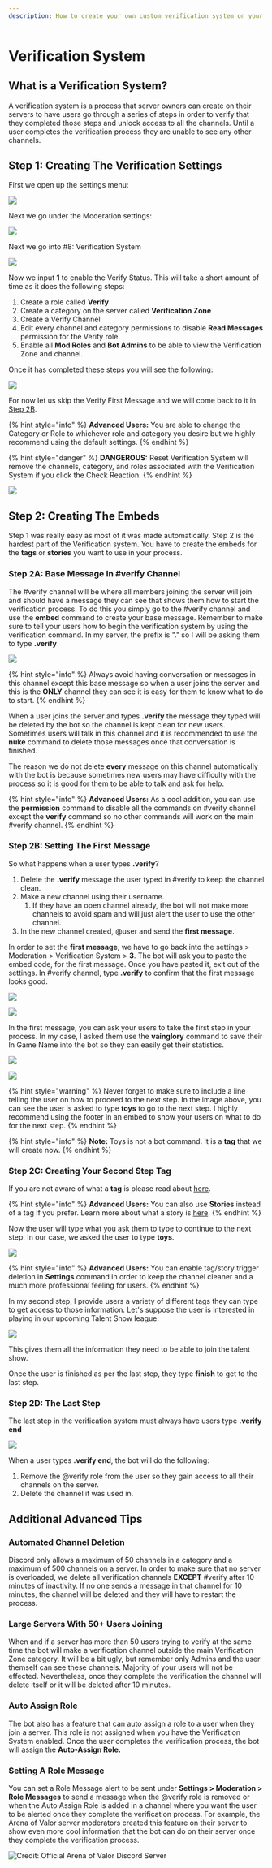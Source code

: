 ```yaml
---
description: How to create your own custom verification system on your server?
---
```


# Verification System

## What is a Verification System?

A verification system is a process that server owners can create on their servers to have users go through a series of steps in order to verify that they completed those steps and unlock access to all the channels. Until a user completes the verification process they are unable to see any other channels.

## Step 1: Creating The Verification Settings

First we open up the settings menu:

![](../.gitbook/assets/image%20%2897%29.png)

Next we go under the Moderation settings:

![](../.gitbook/assets/image%20%2848%29.png)

Next we go into \#8: Verification System

![](../.gitbook/assets/image%20%2891%29.png)

Now we input **1** to enable the Verify Status. This will take a short amount of time as it does the following steps:

1. Create a role called **Verify**
2. Create a category on the server called **Verification Zone**
3. Create a Verify Channel
4. Edit every channel and category permissions to disable **Read Messages** permission for the Verify role.
5. Enable all **Mod Roles**  and  **Bot Admins** to be able to view the Verification Zone and channel.

Once it has completed these steps you will see the following:

![](../.gitbook/assets/image%20%2852%29.png)

For now let us skip the Verify First Message and we will come back to it in [Step 2B](verification-system.md#step-2b-setting-the-first-message).

{% hint style="info" %}
**Advanced Users:** You are able to change the Category or Role to whichever role and category you desire but we highly recommend using the default settings.
{% endhint %}

{% hint style="danger" %}
**DANGEROUS:** Reset Verification System will remove the channels, category, and roles associated with the Verification System if you click the Check Reaction.
{% endhint %}

![](../.gitbook/assets/image%20%2879%29.png)

## Step 2: Creating The Embeds

Step 1 was really easy as most of it was made automatically. Step 2 is the hardest part of the Verification system. You have to create the embeds for the **tags** or **stories** you want to use in your process.

### Step 2A: Base Message In \#verify Channel

The \#verify channel will be where all members joining the server will join and should have a message they can see that shows them how to start the verification process. To do this you simply go to the \#verify channel and use the **embed** command to create your base message. Remember to make sure to tell your users how to begin the verification system by using the verification command. In my server, the prefix is "." so I will be asking them to type **.verify**

![](../.gitbook/assets/image%20%2836%29.png)

{% hint style="info" %}
Always avoid having conversation or messages in this channel except this base message so when a user joins the server and this is the **ONLY** channel they can see it is easy for them to know what to do to start.
{% endhint %}

When a user joins the server and types **.verify** the message they typed will be deleted by the bot so the channel is kept clean for new users. Sometimes users will talk in this channel and it is recommended to use the **nuke** command to delete those messages once that conversation is finished.

The reason we do not delete **every** message on this channel automatically with the bot is because sometimes new users may have difficulty with the process so it is good for them to be able to talk and ask for help.

{% hint style="info" %}
**Advanced Users:** As a cool addition, you can use the **permission** command to disable all the commands on \#verify channel except the **verify** command so no other commands will work on the main \#verify channel.
{% endhint %}

### Step 2B: Setting The First Message

So what happens when a user types **.verify**?

1. Delete the **.verify** message the user typed in \#verify to keep the channel clean.
2. Make a new channel using their username.
   1. If they have an open channel already, the bot will not make more channels to avoid spam and will just alert the user to use the other channel.
3. In the new channel created, @user and send the **first message**.

In order to set the **first message**, we have to go back into the settings &gt; Moderation &gt; Verification System &gt; **3**. The bot will ask you to paste the embed code, for the first message. Once you have pasted it, exit out of the settings. In \#verify channel, type **.verify** to confirm that the first message looks good.

![](../.gitbook/assets/image.png)

![](../.gitbook/assets/image%20%2864%29.png)

In the first message, you can ask your users to take the first step in your process. In my case, I asked them use the **vainglory** command to save their In Game Name into the bot so they can easily get their statistics.

![](https://github.com/pedall/g4m3r-wiki/tree/1a68f43ad7f01cf90b0f2f0bcaa4f68ef05dd92a/guides/.gitbook/assets/image%20%282%29.png)

![](../.gitbook/assets/image%20%2866%29.png)

{% hint style="warning" %}
Never forget to make sure to include a line telling the user on how to proceed to the next step. In the image above, you can see the user is asked to type **toys** to go to the next step. I highly recommend using the footer in an embed to show your users on what to do for the next step.
{% endhint %}

{% hint style="info" %}
**Note:** Toys is not a bot command. It is a **tag** that we will create now.
{% endhint %}

### Step 2C: Creating Your Second Step Tag

If you are not aware of what a **tag** is please read about [here](https://github.com/pedall/g4m3r-wiki/tree/1a68f43ad7f01cf90b0f2f0bcaa4f68ef05dd92a/guides/commands/utility/tag.md).

{% hint style="info" %}
**Advanced Users:** You can also use **Stories** instead of a tag if you prefer. Learn more about what a story is [here](https://github.com/pedall/g4m3r-wiki/tree/1a68f43ad7f01cf90b0f2f0bcaa4f68ef05dd92a/guides/commands/utility/stories.md).
{% endhint %}

Now the user will type what you ask them to type to continue to the next step. In our case, we asked the user to type **toys**.

![](../.gitbook/assets/image%20%2860%29.png)

{% hint style="info" %}
**Advanced Users:** You can enable tag/story trigger deletion in **Settings** command in order to keep the channel cleaner and a much more professional feeling for users.
{% endhint %}

In my second step, I provide users a variety of different tags they can type to get access to those information. Let's suppose the user is interested in playing in our upcoming Talent Show league.

![](../.gitbook/assets/image%20%2898%29.png)

This gives them all the information they need to be able to join the talent show.

Once the user is finished as per the last step, they type **finish** to get to the last step.

### Step 2D: The Last Step

The last step in the verification system must always have users type **.verify end**

![](../.gitbook/assets/image%20%2855%29.png)

When a user types **.verify end**, the bot will do the following:

1. Remove the @verify role from the user so they gain access to all their channels on the server.
2. Delete the channel it was used in.

## Additional Advanced Tips

### Automated Channel Deletion

Discord only allows a maximum of 50 channels in a category and a maximum of 500 channels on a server. In order to make sure that no server is overloaded, we delete all verification channels **EXCEPT** \#verify after 10 minutes of inactivity. If no one sends a message in that channel for 10 minutes, the channel will be deleted and they will have to restart the process.

### Large Servers With 50+ Users Joining

When and if a server has more than 50 users trying to verify at the same time the bot will make a verification channel outside the main Verification Zone category. It will be a bit ugly, but remember only Admins and the user themself can see these channels. Majority of your users will not be effected. Nevertheless, once they complete the verification the channel will delete itself or it will be deleted after 10 minutes.

### Auto Assign Role

The bot also has a feature that can auto assign a role to a user when they join a server. This role is not assigned when you have the Verification System enabled. Once the user completes the verification process, the bot will assign the **Auto-Assign Role.**

### Setting A Role Message

You can set a Role Message alert to be sent under **Settings &gt; Moderation &gt; Role Messages** to send a message when the @verify role is removed or when the Auto Assign Role is added in a channel where you want the user to be alerted once they complete the verification process. For example, the Arena of Valor server moderators created this feature on their server to show even more cool information that the bot can do on their server once they complete the verification process.

![Credit: Official Arena of Valor Discord Server](../.gitbook/assets/image%20%2854%29.png)

